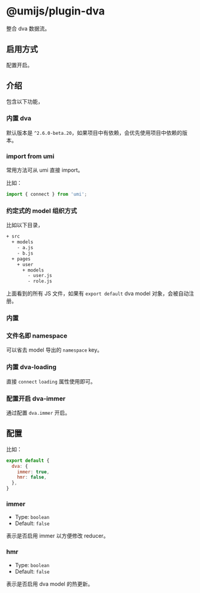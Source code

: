 # @umijs/plugin-dva

整合 dva 数据流。

## 启用方式

配置开启。

## 介绍

包含以下功能，

### 内置 dva

默认版本是 `^2.6.0-beta.20`，如果项目中有依赖，会优先使用项目中依赖的版本。

### import from umi

常用方法可从 umi 直接 import。

比如：

```js
import { connect } from 'umi';
```

### 约定式的 model 组织方式

比如以下目录，

```bash
+ src
  + models
    - a.js
    - b.js
  + pages
    + user
      + models
        - user.js
        - role.js
```

上面看到的所有 JS 文件，如果有 `export default` dva model 对象，会被自动注册。

### 内置

### 文件名即 namespace

可以省去 model 导出的 `namespace` key。

### 内置 dva-loading

直接 `connect` `loading` 属性使用即可。

### 配置开启 dva-immer

通过配置 `dva.immer` 开启。

## 配置

比如：

```js
export default {
  dva: {
    immer: true,
    hmr: false,
  },
}
```

### immer

* Type: `boolean`
* Default: `false`

表示是否启用 immer 以方便修改 reducer。

### hmr

* Type: `boolean`
* Default: `false`

表示是否启用 dva model 的热更新。

